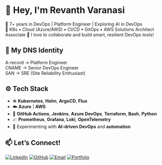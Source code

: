 # 👋 Hey, I'm Revanth Varanasi

🚀 7+ years in DevOps | Platform Engineer | Exploring AI in DevOps  
🧠 K8s • Cloud (Azure/AWS) • CI/CD • GitOps  • AWS Solutions Architect Associate 
🤝 I love to collaborate and build smart, resilient DevOps tools!

## 🧭 My DNS Identity

A-record → Platform Engineer  
CNAME    → Senior DevOps Engineer  
SAN      → SRE (Site Reliability Enthusiast)

## ⚙️ Tech Stack

- ☸️ **Kubernetes**, **Helm**, **ArgoCD**, **Flux**
- ☁️ **Azure** | **AWS**
- 🔧 **GitHub Actions**, **Jenkins**, **Azure DevOps**, **Terraform**, **Bash**, **Python**
- 📈 **Prometheus**, **Grafana**, **Loki**, **OpenTelemetry**
- 🤖 Experimenting with **AI-driven DevOps** and **automation**

## 📫 Let’s Connect!

[![LinkedIn](https://img.shields.io/badge/LinkedIn-blue?logo=linkedin&style=for-the-badge)](https://www.linkedin.com/in/revanth-varanasi/)  [![GitHub](https://img.shields.io/badge/GitHub-100000?logo=github&style=for-the-badge&logoColor=white)](https://github.com/vsrrevanth)  [![Email](https://img.shields.io/badge/Email-D14836?logo=gmail&style=for-the-badge&logoColor=white)](mailto:revanthvaranasi2097@gmail.com)  [![Portfolio](https://img.shields.io/badge/Portfolio-000000?style=for-the-badge&logo=web)]([https://wip-bebacksoon.dev])


